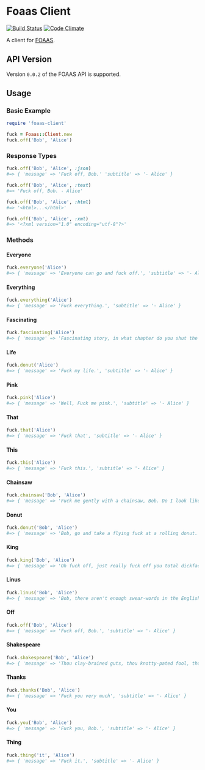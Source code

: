 # Foaas Client

[![Build Status](https://travis-ci.org/petedmarsh/foaas-client.png)](https://travis-ci.org/petedmarsh/foaas-client)
[![Code Climate](https://codeclimate.com/github/petedmarsh/foaas-client.png)](https://codeclimate.com/github/petedmarsh/foaas-client)

A client for [FOAAS](http://foaas.com).

## API Version

Version `0.0.2` of the FOAAS API is supported.

## Usage

### Basic Example

```ruby
require 'foaas-client'

fuck = Foaas::Client.new
fuck.off('Bob', 'Alice')
```

### Response Types

```ruby
fuck.off('Bob', 'Alice', :json)
#=> { 'message' => 'Fuck off, Bob.' 'subtitle' => '- Alice' }

fuck.off('Bob', 'Alice', :text)
#=> 'Fuck off, Bob. - Alice'

fuck.off('Bob', 'Alice', :html)
#=> '<html>...</html>'

fuck.off('Bob', 'Alice', :xml)
#=> '<?xml version="1.0" encoding="utf-8"?>'
```

### Methods

#### Everyone

```ruby
fuck.everyone('Alice')
#=> { 'message' => 'Everyone can go and fuck off.', 'subtitle' => '- Alice' }
```

#### Everything

```ruby
fuck.everything('Alice')
#=> { 'message' => 'Fuck everything.', 'subtitle' => '- Alice' }
```

#### Fascinating

```ruby
fuck.fascinating('Alice')
#=> { 'message' => 'Fascinating story, in what chapter do you shut the fuck up?', 'subtitle' => '- Alice' }
```

#### Life

```ruby
fuck.donut('Alice')
#=> { 'message' => 'Fuck my life.', 'subtitle' => '- Alice' }
```

#### Pink

```ruby
fuck.pink('Alice')
#=> { 'message' => 'Well, Fuck me pink.', 'subtitle' => '- Alice' }
```

#### That

```ruby
fuck.that('Alice')
#=> { 'message' => 'Fuck that', 'subtitle' => '- Alice' }
```

#### This

```ruby
fuck.this('Alice')
#=> { 'message' => 'Fuck this.', 'subtitle' => '- Alice' }
```

#### Chainsaw

```ruby
fuck.chainsaw('Bob', 'Alice')
#=> { 'message' => 'Fuck me gently with a chainsaw, Bob. Do I look like Mother Teresa?', 'subtitle' => '- Alice' }
```

#### Donut

```ruby
fuck.donut('Bob', 'Alice')
#=> { 'message' => 'Bob, go and take a flying fuck at a rolling donut.', 'subtitle' => '- Alice' }
```

#### King

```ruby
fuck.king('Bob', 'Alice')
#=> { 'message' => 'Oh fuck off, just really fuck off you total dickface. Christ Bob, you are fucking thick.', 'subtitle' => '- Alice' }
```

#### Linus

```ruby
fuck.linus('Bob', 'Alice')
#=> { 'message' => 'Bob, there aren't enough swear-words in the English language, so now I'll have to call you perkeleen vittupää just to express my disgust and frustration with this crap.', 'subtitle' => '- Alice' }
```

#### Off

```ruby
fuck.off('Bob', 'Alice')
#=> { 'message' => 'Fuck off, Bob.', 'subtitle' => '- Alice' }
```

#### Shakespeare

```ruby
fuck.shakespeare('Bob', 'Alice')
#=> { 'message' => 'Thou clay-brained guts, thou knotty-pated fool, thou whoreson obscene greasy tallow-catch!', 'subtitle' => '- Alice' }
```

#### Thanks

```ruby
fuck.thanks('Bob', 'Alice')
#=> { 'message' => 'Fuck you very much', 'subtitle' => '- Alice' }
```

#### You

```ruby
fuck.you('Bob', 'Alice')
#=> { 'message' => 'Fuck you, Bob.', 'subtitle' => '- Alice' }
```

#### Thing

```ruby
fuck.thing('it', 'Alice')
#=> { 'message' => 'Fuck it.', 'subtitle' => '- Alice' }
```
